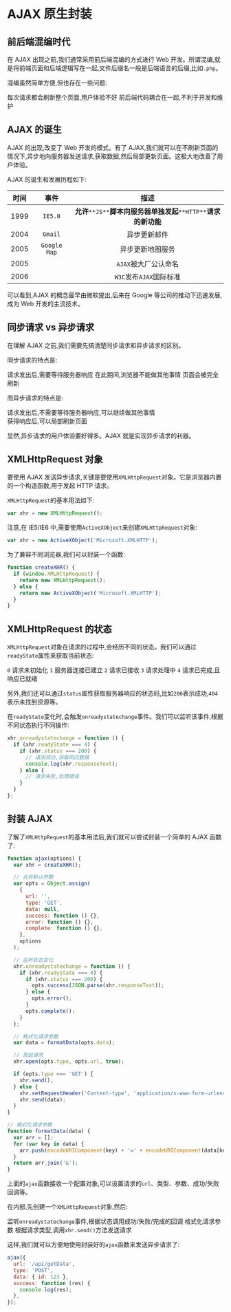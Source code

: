# AJAX 原生封装

## 前后端混编时代

在 AJAX 出现之前,我们通常采用前后端混编的方式进行 Web 开发。所谓混编,就是将前端页面和后端逻辑写在一起,文件后缀名一般是后端语言的后缀,比如`.php`。

混编虽然简单方便,但也存在一些问题:

每次请求都会刷新整个页面,用户体验不好
前后端代码耦合在一起,不利于开发和维护

## AJAX 的诞生

AJAX 的出现,改变了 Web 开发的模式。有了 AJAX,我们就可以在不刷新页面的情况下,异步地向服务器发送请求,获取数据,然后局部更新页面。这极大地改善了用户体验。

AJAX 的诞生和发展历程如下:

| 时间 |     事件     |                                描述                                |
| :--: | :----------: | :----------------------------------------------------------------: |
| 1999 |   `IE5.0`    | **允许**`**JS**`**脚本向服务器单独发起**`**HTTP**`**请求的新功能** |
| 2004 |   `Gmail`    |                            异步更新邮件                            |
| 2005 | `Google Map` |                          异步更新地图服务                          |
| 2005 |              |                        `AJAX`被大厂公认命名                        |
| 2006 |              |                      `W3C`发布`AJAX`国际标准                       |

可以看到,AJAX 的概念最早由微软提出,后来在 Google 等公司的推动下迅速发展,成为 Web 开发的主流技术。

## 同步请求 vs 异步请求

在理解 AJAX 之前,我们需要先搞清楚同步请求和异步请求的区别。

同步请求的特点是:

请求发出后,需要等待服务器响应
在此期间,浏览器不能做其他事情
页面会被完全刷新

而异步请求的特点是:

请求发出后,不需要等待服务器响应,可以继续做其他事情  
获得响应后,可以局部刷新页面

显然,异步请求的用户体验要好得多。AJAX 就是实现异步请求的利器。

## XMLHttpRequest 对象

要使用 AJAX 发送异步请求,关键是要使用`XMLHttpRequest`对象。它是浏览器内置的一个构造函数,用于发起 HTTP 请求。

`XMLHttpRequest`的基本用法如下:

```javascript
var xhr = new XMLHttpRequest();
```

注意,在 IE5/IE6 中,需要使用`ActiveXObject`来创建`XMLHttpRequest`对象:

```javascript
var xhr = new ActiveXObject('Microsoft.XMLHTTP');
```

为了兼容不同浏览器,我们可以封装一个函数:

```javascript
function createXHR() {
  if (window.XMLHttpRequest) {
    return new XMLHttpRequest();
  } else {
    return new ActiveXObject('Microsoft.XMLHTTP');
  }
}
```

## XMLHttpRequest 的状态

`XMLHttpRequest`对象在请求的过程中,会经历不同的状态。我们可以通过`readyState`属性来获取当前状态:

`0` 请求未初始化
`1` 服务器连接已建立
`2` 请求已接收
`3` 请求处理中
`4` 请求已完成,且响应已就绪

另外,我们还可以通过`status`属性获取服务器响应的状态码,比如`200`表示成功,`404`表示未找到资源等。

在`readyState`变化时,会触发`onreadystatechange`事件。我们可以监听该事件,根据不同状态执行不同操作:

```javascript
xhr.onreadystatechange = function () {
  if (xhr.readyState === 4) {
    if (xhr.status === 200) {
      // 请求成功,获取响应数据
      console.log(xhr.responseText);
    } else {
      // 请求失败,处理错误
    }
  }
};
```

## 封装 AJAX

了解了`XMLHttpRequest`的基本用法后,我们就可以尝试封装一个简单的 AJAX 函数了:

```javascript
function ajax(options) {
  var xhr = createXHR();

  // 合并默认参数
  var opts = Object.assign(
    {
      url: '',
      type: 'GET',
      data: null,
      success: function () {},
      error: function () {},
      complete: function () {},
    },
    options
  );

  // 监听状态变化
  xhr.onreadystatechange = function () {
    if (xhr.readyState === 4) {
      if (xhr.status === 200) {
        opts.success(JSON.parse(xhr.responseText));
      } else {
        opts.error();
      }
      opts.complete();
    }
  };

  // 格式化请求参数
  var data = formatData(opts.data);

  // 发起请求
  xhr.open(opts.type, opts.url, true);

  if (opts.type === 'GET') {
    xhr.send();
  } else {
    xhr.setRequestHeader('Content-type', 'application/x-www-form-urlencoded');
    xhr.send(data);
  }
}

// 格式化请求参数
function formatData(data) {
  var arr = [];
  for (var key in data) {
    arr.push(encodeURIComponent(key) + '=' + encodeURIComponent(data[key]));
  }
  return arr.join('&');
}
```

上面的`ajax`函数接收一个配置对象,可以设置请求的`url`、类型、参数、成功/失败回调等。

在内部,先创建一个`XMLHttpRequest`对象,然后:

监听`onreadystatechange`事件,根据状态调用成功/失败/完成的回调
格式化请求参数
根据请求类型,调用`xhr.send()`方法发送请求

这样,我们就可以方便地使用封装好的`ajax`函数来发送异步请求了:

```javascript
ajax({
  url: '/api/getData',
  type: 'POST',
  data: { id: 123 },
  success: function (res) {
    console.log(res);
  },
});
```
